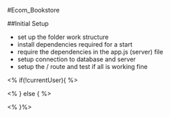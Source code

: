 #Ecom_Bookstore

##Initial Setup
* set up the folder work structure
* install dependencies required for a start
* require the dependencies in the app.js (server) file
* setup connection to database and server
* setup the / route and test if all is working fine

 

<!-- <li class="dropdown">
	<a class="dropdown-toggle" data-toggle ="dropdown" role="button" aria-haspopup ="true" href="#"></a>
	<ul class="dropdown-menu">
		<% if(!currentUser){ %>
		<li><a href="/user/dashboard">User Account</a></li>
		<li role ="separator" class="divider"></li>
		<li><a href="/user/logout">Logout</a></li>
		  <% } else { %>
		<li><a href="/user/register">Register</a></li>
		<li><a href="/user/signin">Sign In</a></li>
		<% }%>
	</ul>
</li> -->



<% if(!currentUser){ %>
		
<% } else { %>
		
<% }%>